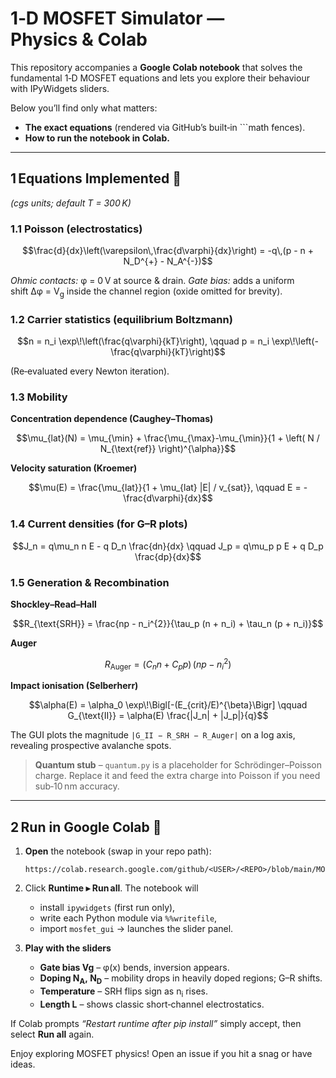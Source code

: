 # 1‑D MOSFET Simulator — Physics & Colab

This repository accompanies a **Google Colab notebook** that solves the fundamental 1‑D MOSFET equations and lets you explore their behaviour with IPyWidgets sliders.

Below you’ll find only what matters:

* **The exact equations** (rendered via GitHub’s built‑in \`\`\`math fences).
* **How to run the notebook in Colab.**

---

## 1 Equations Implemented 🧮

*(cgs units; default T = 300 K)*

### 1.1 Poisson (electrostatics)

```math
\frac{d}{dx}\left(\varepsilon\,\frac{d\varphi}{dx}\right) 
  = -q\,(p - n + N_D^{+} - N_A^{-})
```

*Ohmic contacts:* φ = 0 V at source & drain.
*Gate bias:* adds a uniform shift Δφ = V<sub>g</sub> inside the channel region (oxide omitted for brevity).

### 1.2 Carrier statistics (equilibrium Boltzmann)

```math
n = n_i \exp\!\left(\frac{q\varphi}{kT}\right),
\qquad
p = n_i \exp\!\left(-\frac{q\varphi}{kT}\right)
```

(Re‑evaluated every Newton iteration).

### 1.3 Mobility

**Concentration dependence (Caughey–Thomas)**

```math
\mu_{lat}(N) = \mu_{\min} 
 + \frac{\mu_{\max}-\mu_{\min}}{1 + \left( N / N_{\text{ref}} \right)^{\alpha}}
```

**Velocity saturation (Kroemer)**

```math
\mu(E) = \frac{\mu_{lat}}{1 + \mu_{lat} |E| / v_{sat}},
\qquad E = -\frac{d\varphi}{dx}
```

### 1.4 Current densities (for G–R plots)

```math
J_n = q\mu_n n E - q D_n \frac{dn}{dx}
\qquad
J_p = q\mu_p p E + q D_p \frac{dp}{dx}
```

### 1.5 Generation & Recombination

**Shockley–Read–Hall**

```math
R_{\text{SRH}} = \frac{np - n_i^{2}}{\tau_p (n + n_i) + \tau_n (p + n_i)}
```

**Auger**

```math
R_{\text{Auger}} = (C_n n + C_p p)\,(np - n_i^{2})
```

**Impact ionisation (Selberherr)**

```math
\alpha(E) = \alpha_0 \exp\!\Bigl[-(E_{crit}/E)^{\beta}\Bigr]
\qquad
G_{\text{II}} = \alpha(E) \frac{|J_n| + |J_p|}{q}
```

The GUI plots the magnitude `|G_II − R_SRH − R_Auger|` on a log axis, revealing prospective avalanche spots.

> **Quantum stub** – `quantum.py` is a placeholder for Schrödinger–Poisson charge.  Replace it and feed the extra charge into Poisson if you need sub‑10 nm accuracy.

---

## 2 Run in Google Colab 🚀

1. **Open** the notebook (swap in your repo path):

   ```text
   https://colab.research.google.com/github/<USER>/<REPO>/blob/main/MOSFET_1D_GUI.ipynb
   ```
2. Click **Runtime ▸ Run all**. The notebook will

   * install `ipywidgets` (first run only),
   * write each Python module via `%%writefile`,
   * import `mosfet_gui` → launches the slider panel.
3. **Play with the sliders**

   * **Gate bias Vg** – φ(x) bends, inversion appears.
   * **Doping N<sub>A</sub>, N<sub>D</sub>** – mobility drops in heavily doped regions; G–R shifts.
   * **Temperature** – SRH flips sign as n<sub>i</sub> rises.
   * **Length L** – shows classic short‑channel electrostatics.

If Colab prompts *“Restart runtime after pip install”* simply accept, then select **Run all** again.

Enjoy exploring MOSFET physics!  Open an issue if you hit a snag or have ideas.
